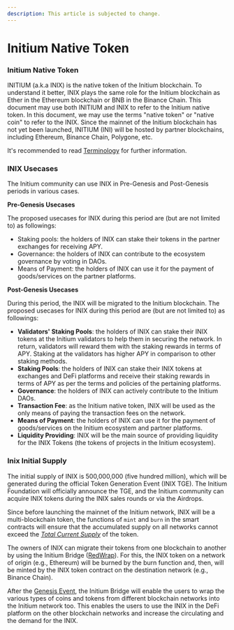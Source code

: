 ```yaml
---
description: This article is subjected to change.
---
```


# Initium Native Token

### Initium Native Token

INITIUM (a.k.a INIX) is the native token of the Initium blockchain. To understand it better, INIX plays the same role for the Initium blockchain as Ether in the Ethereum blockchain or BNB in the Binance Chain. This document may use both INITIUM and INIX to refer to the Initium native token. In this document, we may use the terms "native token" or "native coin" to refer to the INIX. Since the mainnet of the Initium blockchain has not yet been launched, INITIUM (INI) will be hosted by partner blockchains, including Ethereum, Binance Chain, Polygone, etc.

It's recommended to read [Terminology](../../teminology.md) for further information.&#x20;

### INIX Usecases

The Initium community can use INIX in Pre-Genesis and Post-Genesis periods in various cases.&#x20;

**Pre-Genesis Usecases**

The proposed usecases for INIX during this period are (but are not limited to) as followings:

* Staking pools: the holders of INIX can stake their tokens in the partner exchanges for receiving APY.
* Governance: the holders of INIX can contribute to the ecosystem governance by voting in DAOs.
* Means of Payment: the holders of INIX can use it for the payment of goods/services on the partner platforms.

**Post-Genesis Usecases**

During this period, the INIX will be migrated to the Initium blockchain. The proposed usecases for INIX during this period are (but are not limited to) as followings:

* **Validators' Staking Pools**: the holders of INIX can stake their INIX tokens at the Initium validators to help them in securing the network. In return, validators will reward them with the staking rewards in terms of APY. Staking at the validators has higher APY in comparison to other staking methods.&#x20;
* **Staking Pools**: the holders of INIX can stake their INIX tokens at exchanges and DeFi platforms and receive their staking rewards in terms of APY as per the terms and policies of the pertaining platforms.&#x20;
* **Governance**: the holders of INIX can actively contribute to the Initium DAOs.&#x20;
* **Transaction Fee**: as the Initium native token, INIX will be used as the only means of paying the transaction fees on the network.&#x20;
* **Means of Payment**: the holders of INIX can use it for the payment of goods/services on the Initium ecosystem and partner platforms.
* **Liquidity Providing**: INIX will be the main source of providing liquidity for the INIX Tokens (the tokens of projects in the Initium ecosystem).&#x20;

### Inix Initial Supply&#x20;

The initial supply of INIX is 500,000,000 (five hundred million), which will be generated during the official Token Generation Event (INIX TGE). The Initium Foundation will officially announce the TGE, and the Initium community can acquire INIX tokens during the INIX sales rounds or via the Airdrops.

Since before launching the mainnet of the Initium network, INIX will be a multi-blockchain token, the functions of `mint` and `burn` in the smart contracts will ensure that the accumulated supply on all networks cannot exceed the [_Total Current Supply_](../../teminology.md#total-current-supply) of the token. &#x20;

The owners of INIX can migrate their tokens from one blockchain to another by using the Initium Bridge ([RedWrap](../../../../wallet-guide/redwrap.md)). For this, the INIX token on a network of origin (e.g., Ethereum) will be burned by the burn function and, then, will be minted by the INIX token contract on the destination network (e.g., Binance Chain).&#x20;

After the [Genesis Event](../../teminology.md#genesis-event), the Initium Bridge will enable the users to wrap the various types of coins and tokens from different blockchain networks into the Initium network too. This enables the users to use the INIX in the DeFi platform on the other blockchain networks and increase the circulating and the demand for the INIX.
